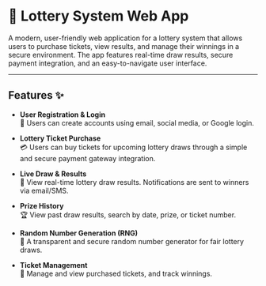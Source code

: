 # 🎰 Lottery System Web App 

A modern, user-friendly web application for a lottery system that allows users to purchase tickets, view results, and manage their winnings in a secure environment. The app features real-time draw results, secure payment integration, and an easy-to-navigate user interface.

---

## Features ✨

- **User Registration & Login**  
  📝 Users can create accounts using email, social media, or Google login.

- **Lottery Ticket Purchase**  
  💳 Users can buy tickets for upcoming lottery draws through a simple and secure payment gateway integration.

- **Live Draw & Results**  
  🎥 View real-time lottery draw results. Notifications are sent to winners via email/SMS.

- **Prize History**  
  🏆 View past draw results, search by date, prize, or ticket number.

- **Random Number Generation (RNG)**  
  🔢 A transparent and secure random number generator for fair lottery draws.

- **Ticket Management**  
  📑 Manage and view purchased tickets, and track winnings.
